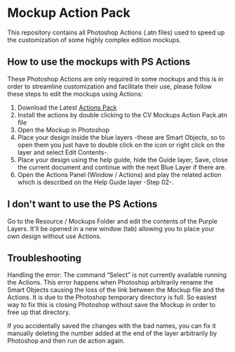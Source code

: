 # Mockup Action Pack

This repository contains all Photoshop Actions (.atn files) used to speed up the customization of some highly complex edition mockups.

## How to use the mockups with PS Actions
These Photoshop Actions are only required in some mockups and this is in order to streamline customization and facilitate their use, please follow these steps to edit the mockups using Actions:

1. Download the Latest [Actions Pack](https://github.com/CarlosViloria/Mockup-Action-Pack/releases/latest)  
2. Install the actions by double clicking to the CV Mockups Action Pack.atn file
3. Open the Mockup in Photoshop
4. Place your design inside the blue layers -these are Smart Objects, so to open them you just have to double click on the icon or right click on the layer and select Edit Contents-.
5. Place your design using the help guide, hide the Guide layer, Save, close the current document and continue with the next Blue Layer if there are.
6. Open the Actions Panel (Window / Actions) and play the related action which is described on the Help Guide layer -Step 02-.

## I don't want to use the PS Actions
Go to the Resource / Mockups Folder and edit the contents of the Purple Layers. It'll be opened in a new window (tab) allowing you to place your own design without use Actions.

## Troubleshooting
Handling the error: The command “Select” is not currently available running the Actions.
This error happens when Photoshop arbitrarily rename the Smart Objects causing the loss of the link between the Mockup file and the Actions. It is due to the Photoshop temporary directory is full. So easiest way to fix this is closing Photoshop without save the Mockup in order to free up that directory.

If you accidentally saved the changes with the bad names, you can fix it manually deleting the number added at the end of the layer arbitrarily by Photoshop and then run de action again.
